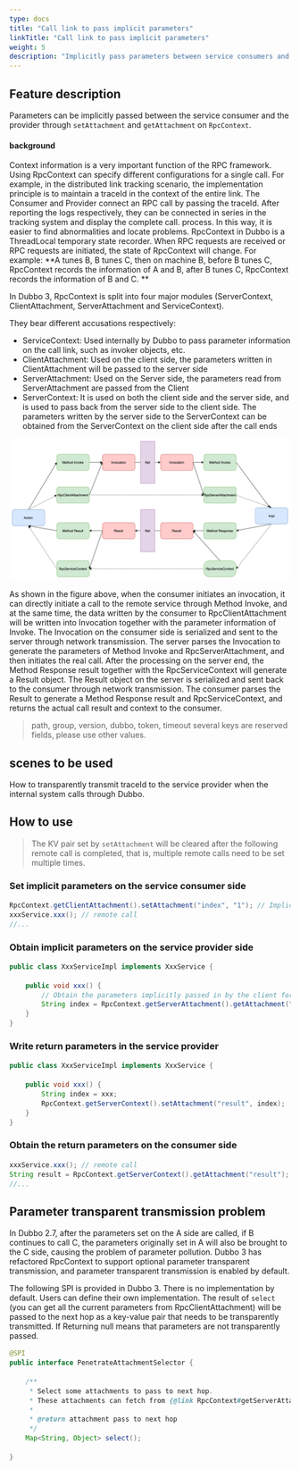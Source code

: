 ```yaml
---
type: docs
title: "Call link to pass implicit parameters"
linkTitle: "Call link to pass implicit parameters"
weight: 5
description: "Implicitly pass parameters between service consumers and providers through Attachment in Dubbo"
---
```


## Feature description

Parameters can be implicitly passed between the service consumer and the provider through `setAttachment` and `getAttachment` on `RpcContext`.

#### background

Context information is a very important function of the RPC framework. Using RpcContext can specify different configurations for a single call. For example, in the distributed link tracking scenario, the implementation principle is to maintain a traceId in the context of the entire link. The Consumer and Provider connect an RPC call by passing the traceId. After reporting the logs respectively, they can be connected in series in the tracking system and display the complete call. process. In this way, it is easier to find abnormalities and locate problems.
RpcContext in Dubbo is a ThreadLocal temporary state recorder. When RPC requests are received or RPC requests are initiated, the state of RpcContext will change. For example: **A tunes B, B tunes C, then on machine B, before B tunes C, RpcContext records the information of A and B, after B tunes C, RpcContext records the information of B and C. **

In Dubbo 3, RpcContext is split into four major modules (ServerContext, ClientAttachment, ServerAttachment and ServiceContext).

They bear different accusations respectively:
- ServiceContext: Used internally by Dubbo to pass parameter information on the call link, such as invoker objects, etc.
- ClientAttachment: Used on the client side, the parameters written in ClientAttachment will be passed to the server side
- ServerAttachment: Used on the Server side, the parameters read from ServerAttachment are passed from the Client
- ServerContext: It is used on both the client side and the server side, and is used to pass back from the server side to the client side. The parameters written by the server side to the ServerContext can be obtained from the ServerContext on the client side after the call ends

![/imgs/v3/concepts/rpccontext.png](/imgs/v3/concepts/rpccontext.png)

As shown in the figure above, when the consumer initiates an invocation, it can directly initiate a call to the remote service through Method Invoke, and at the same time, the data written by the consumer to RpcClientAttachment will be written into Invocation together with the parameter information of Invoke.
The Invocation on the consumer side is serialized and sent to the server through network transmission. The server parses the Invocation to generate the parameters of Method Invoke and RpcServerAttachment, and then initiates the real call.
After the processing on the server end, the Method Response result together with the RpcServiceContext will generate a Result object.
The Result object on the server is serialized and sent back to the consumer through network transmission. The consumer parses the Result to generate a Method Response result and RpcServiceContext, and returns the actual call result and context to the consumer.

> path, group, version, dubbo, token, timeout several keys are reserved fields, please use other values.

## scenes to be used

How to transparently transmit traceId to the service provider when the internal system calls through Dubbo.

## How to use

> The KV pair set by `setAttachment` will be cleared after the following remote call is completed, that is, multiple remote calls need to be set multiple times.

### Set implicit parameters on the service consumer side

```java
RpcContext.getClientAttachment().setAttachment("index", "1"); // Implicit parameter passing, subsequent remote calls will implicitly send these parameters to the server, similar to cookies, used for framework integration, not recommended business use
xxxService.xxx(); // remote call
//...
```

### Obtain implicit parameters on the service provider side

```java
public class XxxServiceImpl implements XxxService {
 
    public void xxx() {
        // Obtain the parameters implicitly passed in by the client for framework integration, not recommended for general business use
        String index = RpcContext.getServerAttachment().getAttachment("index");
    }
}
```

### Write return parameters in the service provider

```java
public class XxxServiceImpl implements XxxService {
 
    public void xxx() {
        String index = xxx;
        RpcContext.getServerContext().setAttachment("result", index);
    }
}
```

### Obtain the return parameters on the consumer side

```java
xxxService.xxx(); // remote call
String result = RpcContext.getServerContext().getAttachment("result");
//...
```

## Parameter transparent transmission problem

In Dubbo 2.7, after the parameters set on the A side are called, if B continues to call C, the parameters originally set in A will also be brought to the C side, causing the problem of parameter pollution.
Dubbo 3 has refactored RpcContext to support optional parameter transparent transmission, and parameter transparent transmission is enabled by default.

The following SPI is provided in Dubbo 3. There is no implementation by default. Users can define their own implementation. The result of `select` (you can get all the current parameters from RpcClientAttachment) will be passed to the next hop as a key-value pair that needs to be transparently transmitted. If Returning null means that parameters are not transparently passed.

```java
@SPI
public interface PenetrateAttachmentSelector {

    /**
     * Select some attachments to pass to next hop.
     * These attachments can fetch from {@link RpcContext#getServerAttachment()} or user defined.
     *
     * @return attachment pass to next hop
     */
    Map<String, Object> select();

}
```